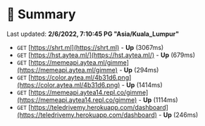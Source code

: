 # 📖 Summary
Last updated: **2/6/2022, 7:10:45 PG "Asia/Kuala_Lumpur"**

- `GET` [https://shrt.ml](https://shrt.ml) - **Up** (3067ms)
- `GET` [https://hst.aytea.ml/](https://hst.aytea.ml/) - **Up** (679ms)
- `GET` [https://memeapi.aytea.ml/gimme](https://memeapi.aytea.ml/gimme) - **Up** (294ms)
- `GET` [https://color.aytea.ml/4b31d6.png](https://color.aytea.ml/4b31d6.png) - **Up** (1414ms)
- `GET` [https://memeapi.aytea14.repl.co/gimme](https://memeapi.aytea14.repl.co/gimme) - **Up** (1114ms)
- `GET` [https://teledrivemy.herokuapp.com/dashboard](https://teledrivemy.herokuapp.com/dashboard) - **Up** (246ms)
